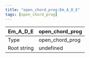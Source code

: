 ```yaml
---
title: "open_chord_prog:Em_A_D_E"
tags: [open_chord_prog]
---
```


|Em_A_D_E|open_chord_prog|
|---|---|
|Type|open_chord_prog|
|Root string|undefined|

